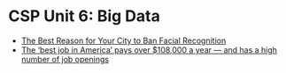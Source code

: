# CSP Unit 6: Big Data

* [The Best Reason for Your City to Ban Facial Recognition](https://onezero.medium.com/the-best-reason-for-your-city-to-ban-facial-recognition-d2c1f9ca094b)
* [The ‘best job in America’ pays over $108,000 a year — and has a high number of job openings](https://www.marketwatch.com/story/the-no-1-job-in-america-pays-108000-a-year-2019-05-03?mod=MW_story_top_stories)
